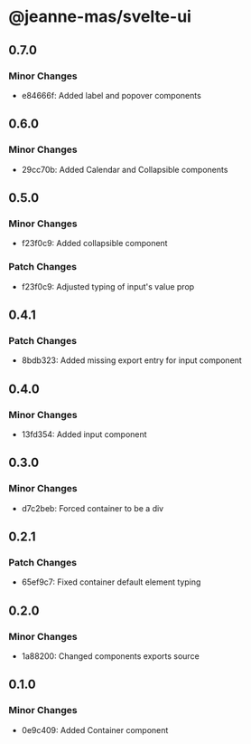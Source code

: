 # @jeanne-mas/svelte-ui

## 0.7.0

### Minor Changes

- e84666f: Added label and popover components

## 0.6.0

### Minor Changes

- 29cc70b: Added Calendar and Collapsible components

## 0.5.0

### Minor Changes

- f23f0c9: Added collapsible component

### Patch Changes

- f23f0c9: Adjusted typing of input's value prop

## 0.4.1

### Patch Changes

- 8bdb323: Added missing export entry for input component

## 0.4.0

### Minor Changes

- 13fd354: Added input component

## 0.3.0

### Minor Changes

- d7c2beb: Forced container to be a div

## 0.2.1

### Patch Changes

- 65ef9c7: Fixed container default element typing

## 0.2.0

### Minor Changes

- 1a88200: Changed components exports source

## 0.1.0

### Minor Changes

- 0e9c409: Added Container component
